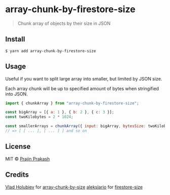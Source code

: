 # array-chunk-by-firestore-size

> Chunk array of objects by their size in JSON

## Install

```
$ yarn add array-chunk-by-firestore-size
```

## Usage

Useful if you want to split large array into smaller, but limited by JSON size.

Each array chunk will be up to specified amount of bytes when stringified into JSON.

```js
import { chunkArray } from "array-chunk-by-firestore-size";

const bigArray = [{ a: 1 }, { b: 2 }, { c: 3 }];
const twoKilobytes = 2 * 1024;

const smallerArrays = chunkArray({ input: bigArray, bytesSize: twoKilobytes });
// => [ [ ... ], [ ... ] ] and so on
```

## License

MIT © [Prajin Prakash](prajinprakash4u@gmail.com)

## Credits

[Vlad Holubiev](https://vladholubiev.com) for [array-chunk-by-size](https://github.com/vladgolubev/array-chunk-by-size)
[alekslario](https://github.com/alekslario/) for [firestore-size](https://github.com/alekslario/firestore-size)
